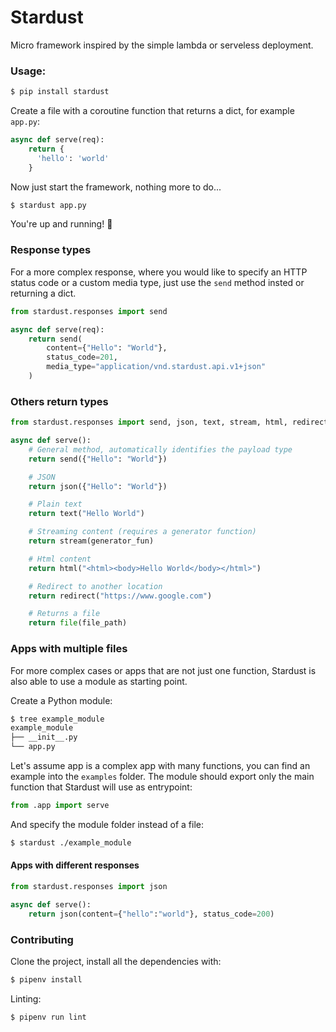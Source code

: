 # Stardust

Micro framework inspired by the simple lambda or serveless deployment.

### Usage:

```sh
$ pip install stardust
```

Create a file with a coroutine function that returns a dict, for example `app.py`:
```python
async def serve(req):
    return {
      'hello': 'world'
    }
```

Now just start the framework, nothing more to do...
```sh
$ stardust app.py
```

You're up and running! 🎉


### Response types

For a more complex response, where you would like to specify an HTTP status code or a custom media type, just use the
`send` method insted or returning a dict.

```python
from stardust.responses import send

async def serve(req):
    return send(
        content={"Hello": "World"}, 
        status_code=201, 
        media_type="application/vnd.stardust.api.v1+json"
    )
```

### Others return types

```python
from stardust.responses import send, json, text, stream, html, redirect, file

async def serve():
    # General method, automatically identifies the payload type
    return send({"Hello": "World"})

    # JSON
    return json({"Hello": "World"})

    # Plain text
    return text("Hello World")

    # Streaming content (requires a generator function)
    return stream(generator_fun)

    # Html content
    return html("<html><body>Hello World</body></html>")

    # Redirect to another location
    return redirect("https://www.google.com")

    # Returns a file
    return file(file_path)

```

### Apps with multiple files

For more complex cases or apps that are not just one function, Stardust is also able to use a module as starting point.

Create a Python module:

```sh
$ tree example_module
example_module
├── __init__.py
└── app.py
```

Let's assume app is a complex app with many functions, you can find an example into the `examples` folder.
The module should export only the main function that Stardust will use as entrypoint:

```python
from .app import serve
```

And specify the module folder instead of a file:

```sh
$ stardust ./example_module
```

#### Apps with different responses

```py
from stardust.responses import json

async def serve():
    return json(content={"hello":"world"}, status_code=200)
```

### Contributing

Clone the project, install all the dependencies with:

```bash
$ pipenv install
```

Linting:

```bash
$ pipenv run lint
```